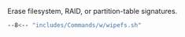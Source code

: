 Erase filesystem, RAID, or partition-table signatures.

```sh
--8<-- "includes/Commands/w/wipefs.sh"
```